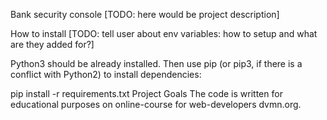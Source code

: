 Bank security console
[TODO: here would be project description]

How to install
[TODO: tell user about env variables: how to setup and what are they added for?]

Python3 should be already installed. Then use pip (or pip3, if there is a conflict with Python2) to install dependencies:

pip install -r requirements.txt
Project Goals
The code is written for educational purposes on online-course for web-developers dvmn.org.